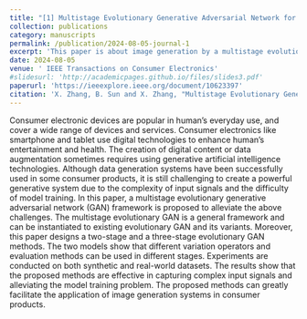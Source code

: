 ```yaml
---
title: "[1] Multistage Evolutionary Generative Adversarial Network for Image Generation"
collection: publications
category: manuscripts
permalink: /publication/2024-08-05-journal-1
excerpt: 'This paper is about image generation by a multistage evolutionary GAN method.'
date: 2024-08-05
venue: ' IEEE Transactions on Consumer Electronics'
#slidesurl: 'http://academicpages.github.io/files/slides3.pdf'
paperurl: 'https://ieeexplore.ieee.org/document/10623397'
citation: 'X. Zhang, B. Sun and X. Zhang, "Multistage Evolutionary Generative Adversarial Network for Image Generation," in IEEE Transactions on Consumer Electronics, vol. 70, no. 3, pp. 5483-5492, Aug. 2024, doi: 10.1109/TCE.2024.3438683.'
---
```


Consumer electronic devices are popular in human’s everyday use, and cover a wide range of devices and services. Consumer electronics like smartphone and tablet use digital technologies to enhance human’s entertainment and health. The creation of digital content or data augmentation sometimes requires using generative artificial intelligence technologies. Although data generation systems have been successfully used in some consumer products, it is still challenging to create a powerful generative system due to the complexity of input signals and the difficulty of model training. In this paper, a multistage evolutionary generative adversarial network (GAN) framework is proposed to alleviate the above challenges. The multistage evolutionary GAN is a general framework and can be instantiated to existing evolutionary GAN and its variants. Moreover, this paper designs a two-stage and a three-stage evolutionary GAN methods. The two models show that different variation operators and evaluation methods can be used in different stages. Experiments are conducted on both synthetic and real-world datasets. The results show that the proposed methods are effective in capturing complex input signals and alleviating the model training problem. The proposed methods can greatly facilitate the application of image generation systems in consumer products.
